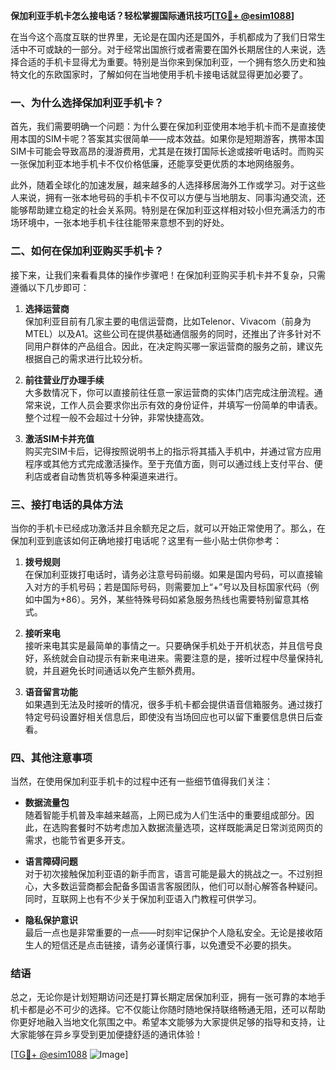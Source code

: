 **保加利亚手机卡怎么接电话？轻松掌握国际通讯技巧[[TG💪+ @esim1088](https://t.me/s/esim1088)]**

在当今这个高度互联的世界里，无论是在国内还是国外，手机都成为了我们日常生活中不可或缺的一部分。对于经常出国旅行或者需要在国外长期居住的人来说，选择合适的手机卡显得尤为重要。特别是当你来到保加利亚，一个拥有悠久历史和独特文化的东欧国家时，了解如何在当地使用手机卡接电话就显得更加必要了。

### 一、为什么选择保加利亚手机卡？

首先，我们需要明确一个问题：为什么要在保加利亚使用本地手机卡而不是直接使用本国的SIM卡呢？答案其实很简单——成本效益。如果你是短期游客，携带本国SIM卡可能会导致高昂的漫游费用，尤其是在拨打国际长途或接听电话时。而购买一张保加利亚本地手机卡不仅价格低廉，还能享受更优质的本地网络服务。

此外，随着全球化的加速发展，越来越多的人选择移居海外工作或学习。对于这些人来说，拥有一张本地号码的手机卡不仅可以方便与当地朋友、同事沟通交流，还能够帮助建立稳定的社会关系网。特别是在保加利亚这样相对较小但充满活力的市场环境中，一张本地手机卡往往能带来意想不到的好处。

### 二、如何在保加利亚购买手机卡？

接下来，让我们来看看具体的操作步骤吧！在保加利亚购买手机卡并不复杂，只需遵循以下几步即可：

1. **选择运营商**  
   保加利亚目前有几家主要的电信运营商，比如Telenor、Vivacom（前身为MTEL）以及A1。这些公司在提供基础通信服务的同时，还推出了许多针对不同用户群体的产品组合。因此，在决定购买哪一家运营商的服务之前，建议先根据自己的需求进行比较分析。

2. **前往营业厅办理手续**  
   大多数情况下，你可以直接前往任意一家运营商的实体门店完成注册流程。通常来说，工作人员会要求你出示有效的身份证件，并填写一份简单的申请表。整个过程一般不会超过十分钟，非常快捷高效。

3. **激活SIM卡并充值**  
   购买完SIM卡后，记得按照说明书上的指示将其插入手机中，并通过官方应用程序或其他方式完成激活操作。至于充值方面，则可以通过线上支付平台、便利店或者自动售货机等多种渠道来进行。

### 三、接打电话的具体方法

当你的手机卡已经成功激活并且余额充足之后，就可以开始正常使用了。那么，在保加利亚到底该如何正确地接打电话呢？这里有一些小贴士供你参考：

1. **拨号规则**  
   在保加利亚拨打电话时，请务必注意号码前缀。如果是国内号码，可以直接输入对方的手机号码；若是国际号码，则需要加上“+”号以及目标国家代码（例如中国为+86）。另外，某些特殊号码如紧急服务热线也需要特别留意其格式。

2. **接听来电**  
   接听来电其实是最简单的事情之一。只要确保手机处于开机状态，并且信号良好，系统就会自动提示有新来电进来。需要注意的是，接听过程中尽量保持礼貌，并且避免长时间通话以免产生额外费用。

3. **语音留言功能**  
   如果遇到无法及时接听的情况，很多手机卡都会提供语音信箱服务。通过拨打特定号码设置好相关信息后，即使没有当场回应也可以留下重要信息供日后查看。

### 四、其他注意事项

当然，在使用保加利亚手机卡的过程中还有一些细节值得我们关注：

- **数据流量包**  
  随着智能手机普及率越来越高，上网已成为人们生活中的重要组成部分。因此，在选购套餐时不妨考虑加入数据流量选项，这样既能满足日常浏览网页的需求，也能节省更多开支。
  
- **语言障碍问题**  
  对于初次接触保加利亚语的新手而言，语言可能是最大的挑战之一。不过别担心，大多数运营商都会配备多国语言客服团队，他们可以耐心解答各种疑问。同时，互联网上也有不少关于保加利亚语入门教程可供学习。

- **隐私保护意识**  
  最后一点也是非常重要的一点——时刻牢记保护个人隐私安全。无论是接收陌生人的短信还是点击链接，请务必谨慎行事，以免遭受不必要的损失。

### 结语

总之，无论你是计划短期访问还是打算长期定居保加利亚，拥有一张可靠的本地手机卡都是必不可少的选择。它不仅能让你随时随地保持联络畅通无阻，还可以帮助你更好地融入当地文化氛围之中。希望本文能够为大家提供足够的指导和支持，让大家能够在异乡享受到更加便捷舒适的通讯体验！

[[TG💪+ @esim1088](https://t.me/s/esim1088) ![Image](https://i.postimg.cc/4NQfJmqS/Snipaste-2025-05-13-00-14-12.png)]